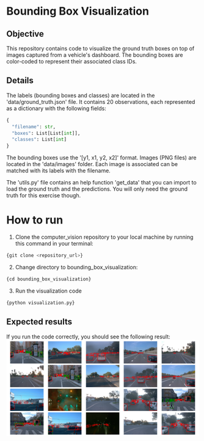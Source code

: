 # Bounding Box Visualization

## Objective

This repository contains code to visualize the ground truth boxes on top of images captured from a vehicle's dashboard. The bounding boxes are color-coded to represent their associated class IDs.

## Details

The labels (bounding boxes and classes) are located in the 'data/ground_truth.json' file. It contains 20 observations, each represented as a dictionary with the following fields:

```python
{
  "filename": str,
  "boxes": List[List[int]],
  "classes": List[int]
}
```

The bounding boxes use the '[y1, x1, y2, x2]' format. Images (PNG files) are located in the 'data/images' folder. Each image is associated can be matched with its labels with the filename. 

The 'utils.py' file contains an help function 'get_data' that you can import to load the ground truth and the predictions. You will only need the ground truth for 
this exercise though. 

# How to run
1. Clone the computer_vision repository to your local machine by running this command in your terminal:
```sh
{git clone <repository_url>}
```
2. Change directory to bounding_box_visualization:
```sh 
{cd bounding_box_visualization}
```
3. Run the visualization code 
```sh 
{python visualization.py}
```

## Expected results

If you run the code correctly, you should see the following result:
![](expected_result.png)
